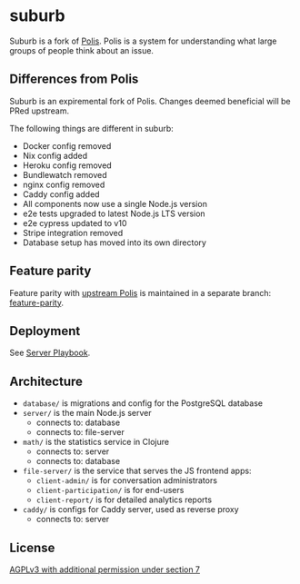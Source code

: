 # suburb

Suburb is a fork of [Polis](https://github.com/compdemocracy/polis). Polis is
a system for understanding what large groups of people think about an issue.

## Differences from Polis

Suburb is an expiremental fork of Polis. Changes deemed beneficial will be
PRed upstream.

The following things are different in suburb:

* Docker config removed
* Nix config added
* Heroku config removed
* Bundlewatch removed
* nginx config removed
* Caddy config added
* All components now use a single Node.js version
* e2e tests upgraded to latest Node.js LTS version
* e2e cypress updated to v10
* Stripe integration removed
* Database setup has moved into its own directory

## Feature parity

Feature parity with [upstream Polis](https://github.com/compdemocracy/polis)
is maintained in a separate branch: [feature-parity](/tree/feature-parity).

## Deployment

See [Server Playbook](server-playbook.md).

## Architecture

* `database/` is migrations and config for the PostgreSQL database
* `server/` is the main Node.js server
    * connects to: database
    * connects to: file-server
* `math/` is the statistics service in Clojure
    * connects to: server
    * connects to: database
* `file-server/` is the service that serves the JS frontend apps:
    * `client-admin/` is for conversation administrators
    * `client-participation/` is for end-users
    * `client-report/` is for detailed analytics reports
* `caddy/` is configs for Caddy server, used as reverse proxy
    * connects to: server

## License

[AGPLv3 with additional permission under section 7](LICENSE)
